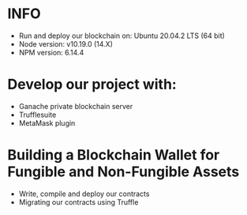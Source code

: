 # INFO
+ Run and deploy our blockchain on: Ubuntu 20.04.2 LTS (64 bit)
+ Node version: v10.19.0 (14.X)
+ NPM version: 6.14.4
# Develop our project with:
+ Ganache private blockchain server
+ Trufflesuite
+ MetaMask plugin

# Building a Blockchain Wallet for Fungible and Non-Fungible Assets
+ Write, compile and deploy our contracts
+ Migrating our contracts using Truffle

